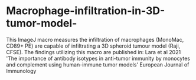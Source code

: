 # Macrophage-infiltration-in-3D-tumor-model-
This ImageJ macro measures the infiltration of macrophages (MonoMac, CD89+ PE) are capable of infiltrating a 3D spheroid tumour model (Raji, CFSE). The findings utilizing this macro are published in: Lara et al 2021 'The importance of antibody isotypes in anti-tumor immunity by monocytes and complement using human-immune tumor models' European Journal of Immunology
